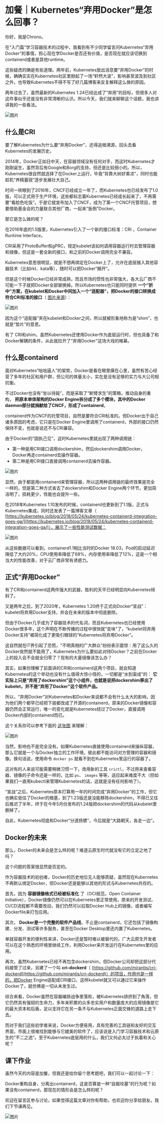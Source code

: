 # 加餐｜Kubernetes“弃用Docker”是怎么回事？
你好，我是Chrono。

在“入门篇”学习容器技术的过程中，我看到有不少同学留言问Kubernetes“弃用Docker”的事情，担心现在学Docker是否还有价值，是否现在就应该切换到containerd或者是其他runtime。

这些疑虑的确是有些道理。两年前，Kubernetes放出消息要“弃用Docker”的时候，确确实实在Kubernetes社区里掀起了一场“轩然大波”，影响甚至波及到社区之外，也导致Kubernetes不得不写了好几篇博客来反复解释这么做的原因。

两年过去了，虽然最新的Kubernetes 1.24已经达成了“弃用”的目标，但很多人对这件事似乎还是没有非常清晰的认识。所以今天，我们就来聊聊这个话题，我也讲讲我的一些看法。

![图片](images/536048/ece7f8245a02a5ca52a51c79b6f3ea9a.png)

## 什么是CRI

要了解Kubernetes为什么要“弃用Docker”，还得追根溯源，回头去看Kubernetes的发展历史。

2014年，Docker正如日中天，在容器领域没有任何对手，而这时Kubernetes才刚刚诞生，虽然背后有Google和Borg的支持，但还是比较弱小的。所以，Kubernetes很自然就选择了在Docker上运行，毕竟“背靠大树好乘凉”，同时也能趁机“养精蓄锐”逐步发展壮大自己。

时间一转眼到了2016年，CNCF已经成立一年了，而Kubernetes也已经发布了1.0版，可以正式用于生产环境，这些都标志着Kubernetes已经成长起来了，不再需要“看脸色吃饭”。于是它就宣布加入了CNCF，成为了第一个CNCF托管项目，想要借助基金会的力量联合其他厂商，一起来“扳倒”Docker。

那它是怎么做的呢？

在2016年底的1.5版里，Kubernetes引入了一个新的接口标准：CRI ，Container Runtime Interface。

CRI采用了ProtoBuffer和gPRC，规定kubelet该如何调用容器运行时去管理容器和镜像，但这是一套全新的接口，和之前的Docker调用完全不兼容。

Kubernetes意思很明显，就是不想再绑定在Docker上了，允许在底层接入其他容器技术（比如rkt、kata等），随时可以把Docker“踢开”。

但是这个时候Docker已经非常成熟，而且市场的惯性也非常强大，各大云厂商不可能一下子就把Docker全部替换掉。所以Kubernetes也只能同时提供 **一个“折中”方案，在kubelet和Docker中间加入一个“适配器”，把Docker的接口转换成符合CRI标准的接口**（ [图片来源](https://kubernetes.io/blog/2016/12/container-runtime-interface-cri-in-kubernetes/)）：

![图片](images/536048/11e3de04b296248711455f22ce5578ef.png)

因为这个“适配器”夹在kubelet和Docker之间，所以就被形象地称为是“shim”，也就是“垫片”的意思。

有了 CRI和shim，虽然Kubernetes还使用Docker作为底层运行时，但也具备了和Docker解耦的条件，从此就拉开了“弃用Docker”这场大戏的帷幕。

## 什么是containerd

面对Kubernetes“咄咄逼人”的架势，Docker是看在眼里痛在心里，虽然有苦心经营了多年的社区和用户群，但公司的体量太小，实在是没有足够的实力与大公司相抗衡。

不过Docker也没有“坐以待毙”，而是采取了“断臂求生”的策略，推动自身的重构， **把原本单体架构的Docker Engine拆分成了多个模块，其中的Docker daemon部分就捐献给了CNCF，形成了containerd**。

containerd作为CNCF的托管项目，自然是要符合CRI标准的。但Docker出于自己诸多原因的考虑，它只是在Docker Engine里调用了containerd，外部的接口仍然保持不变，也就是说还不与CRI兼容。

由于Docker的“固执己见”，这时Kubernetes里就出现了两种调用链：

- 第一种是用CRI接口调用dockershim，然后dockershim调用Docker，Docker再走containerd去操作容器。
- 第二种是用CRI接口直接调用containerd去操作容器。

![图片](images/536048/a8abfe5a55d0fa8b383867cc6062089b.png)

显然，由于都是用containerd来管理容器，所以这两种调用链的最终效果是完全一样的，但是第二种方式省去了dockershim和Docker Engine两个环节，更加简洁明了，损耗更少，性能也会提升一些。

在2018年Kubernetes 1.10发布的时候，containerd也更新到了1.1版，正式与Kubernetes集成，同时还发表了一篇博客文章（ [https://kubernetes.io/blog/2018/05/24/kubernetes-containerd-integration-goes-ga/](https://kubernetes.io/blog/2018/05/24/kubernetes-containerd-integration-goes-ga/)），展示了一些性能测试数据：

![图片](images/536048/6fd065d916e5815e044c10738746ace9.jpg)

从这些数据可以看到，containerd1.1相比当时的Docker 18.03，Pod的启动延迟降低了大约20%，CPU使用率降低了68%，内存使用率降低了12%，这是一个相当大的性能改善，对于云厂商非常有诱惑力。

## 正式“弃用Docker”

有了CRI和containerd这两件强大的武器，胜利的天平已经明显向Kubernetes倾斜了。

又是两年之后，到了2020年，Kubernetes 1.20终于正式向Docker“宣战”：kubelet将弃用Docker支持，并会在未来的版本中彻底删除。

但由于Docker几乎成为了容器技术的代名词，而且Kubernetes也已经使用Docker很多年，这个声明在不断传播的过程中很快就“变味”了，“kubelet将弃用Docker支持”被简化成了更吸引眼球的“Kubernetes将弃用Docker”。

这自然就在IT界引起了恐慌，“不明真相的广大群众”纷纷表示震惊：用了这么久的Docker突然就不能用了，Kubernetes为什么要如此对待Docker？之前在Docker上的投入会不会就全归零了？现有的大量镜像该怎么办？

其实，如果你理解了前面讲的CRI和containerd这两个项目，就会知道Kubernetes的这个举动也没有什么值得大惊小怪的，一切都是“水到渠成”的： **它实际上只是“弃用了dockershim”这个小组件，也就是说把dockershim移出了kubelet，并不是“弃用了Docker”这个软件产品。**

所以，“弃用Docker”对Kubernetes和Docker来说都不会有什么太大的影响，因为他们两个都早已经把下层都改成了开源的containerd，原来的Docker镜像和容器仍然会正常运行，唯一的变化就是Kubernetes绕过了Docker，直接调用Docker内部的containerd而已。

这个关系你可以参考下面的 [这张图](https://kubernetes.io/blog/2018/05/24/kubernetes-containerd-integration-goes-ga/) 来理解：

![图片](images/536048/970a234bd610b55340505dac74b026e8.png)

当然，影响也不是完全没有。如果Kubernetes直接使用containerd来操纵容器，那么它就是一个与Docker独立的工作环境，彼此都不能访问对方管理的容器和镜像。换句话说，使用命令 `docker ps` 就看不到在Kubernetes里运行的容器了。

这对有的人来说可能需要稍微习惯一下，改用新的工具 `crictl`，不过用来查看容器、镜像的子命令还是一样的，比如 `ps`、 `images` 等等，适应起来难度不大（但如果我们一直用kubectl来管理Kubernetes的话，这就是没有任何影响了）。

“宣战”之后，Kubernetes原本打算用一年的时间完成“弃用Docker”的工作，但它也确实低估了Docker的根基，到了1.23版还是没能移除dockershim，不得已又往后推迟了半年，终于在今年5月份发布的1.24版把dockershim的代码从kubelet里删掉了。

自此，Kubernetes彻底和Docker“分道扬镳”，今后就是“大路朝天，各走一边”。

## Docker的未来

那么，Docker的未来会是怎么样的呢？难道云原生时代就没有它的立足之地了吗？

这个问题的答案很显然是否定的。

作为容器技术的初创者，Docker的历史地位无人能够质疑，虽然现在Kubernetes不再默认绑定Docker，但Docker还是能够以其他的形式与Kubernetes共存的。

首先，因为 **容器镜像格式已经被标准化** 了（OCI规范，Open Container Initiative），Docker镜像仍然可以在Kubernetes里正常使用，原来的开发测试、CI/CD流程都不需要改动，我们仍然可以拉取Docker Hub上的镜像，或者编写Dockerfile来打包应用。

其次， **Docker是一个完整的软件产品线**，不止是containerd，它还包括了镜像构建、分发、测试等许多服务，甚至在Docker Desktop里还内置了Kubernetes。

单就容器开发的便利性来讲，Docker还是暂时难以被替代的，广大云原生开发者可以在这个熟悉的环境里继续工作，利用Docker来开发运行在Kubernetes里的应用。

再次，虽然Kubernetes已经不再包含dockershim，但Docker公司却把这部分代码接管了过来，另建了一个叫 **cri-dockerd**（ [https://github.com/mirantis/cri-dockerd](https://github.com/mirantis/cri-dockerd)）的项目，作用也是一样的，把Docker Engine适配成CRI接口，这样kubelet就又可以通过它来操作Docker了，就仿佛是一切从未发生过。

综合来看，Docker虽然在容器编排战争里落败，被Kubernetes排挤到了角落，但它仍然具有强韧的生命力，多年来积累的众多忠实用户和数量庞大的应用镜像是它的最大资本和后盾，足以支持它在另一条不与Kubernetes正面交锋的道路上走下去。

而对于我们这些初学者来说，Docker方便易用，具有完善的工具链和友好的交互界面，市面上很难找到能够与它媲美的软件了，应该说是入门学习容器技术和云原生的“不二之选”。至于Kubernetes底层用的什么，我们又何必太过于执着和关心呢？

## 课下作业

虽然今天的内容是加餐，但我还是给你留个思考题吧，我们可以一起讨论一下：

Docker重构自身，分离出containerd，这是否算是一种“自掘坟墓”的行为呢？如果没有containerd，那现在的情形会是怎么样的呢？

欢迎在留言区参与讨论，如果觉得这篇文章对你有帮助，也欢迎你分享给朋友。我们下节课再见。

![图片](images/536048/a561d280091d2b59a935c6be38f646f2.jpg)